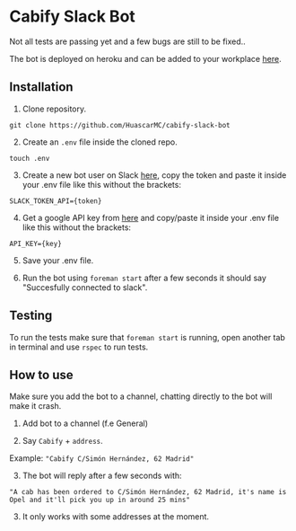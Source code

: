 # Cabify Slack Bot

Not all tests are passing yet and a few bugs are still to be fixed..

The bot is deployed on heroku and can be added to your workplace [here](https://cabify.herokuapp.com). 

## Installation

1. Clone repository.

```git clone https://github.com/HuascarMC/cabify-slack-bot```

2. Create an ```.env``` file inside the cloned repo.

```touch .env```

3. Create a new bot user on Slack [here](http://slack.com/services/new/bot), copy the token and paste it inside your .env file like this without the brackets:

```SLACK_TOKEN_API={token}```

4. Get a google API key from [here](https://developers.google.com/maps/documentation/javascript/get-api-key) and copy/paste it inside your .env file like this without the brackets:

```API_KEY={key}```

5. Save your .env file.

6. Run the bot using ```foreman start``` after a few seconds it should say "Succesfully connected to slack". 

## Testing

To run the tests make sure that ```foreman start``` is running, open another tab in terminal and use ```rspec``` to run tests.

## How to use

Make sure you add the bot to a channel, chatting directly to the bot will make it crash. 

1. Add bot to a channel (f.e General)

2. Say ```Cabify``` + ```address```.

Example: ```"Cabify C/Simón Hernández, 62 Madrid"```

3. The bot will reply after a few seconds with:

```"A cab has been ordered to C/Simón Hernández, 62 Madrid, it's name is Opel and it'll pick you up in around 25 mins"```

3. It only works with some addresses at the moment.

